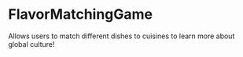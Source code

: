 # FlavorMatchingGame
Allows users to match different dishes to cuisines to learn more about global culture!
